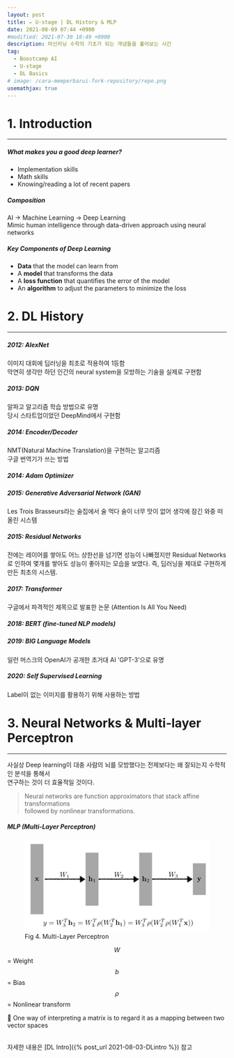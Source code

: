 ```yaml
---
layout: post
title: ✏️ U-stage | DL History & MLP
date: 2021-08-09 07:44 +0900
#modified: 2021-07-30 18:49 +0900
description: 머신러닝 수학의 기초가 되는 개념들을 훑어보는 시간
tag:
  - Boostcamp AI
  - U-stage
  - DL Basics
# image: /cara-memperbarui-fork-repository/repo.png
usemathjax: true
---
```


# 1. Introduction
---
##### What makes you a good deep learner?

* Implementation skills
* Math skills
* Knowing/reading a lot of recent papers

##### Composition

AI -> Machine Learning -> Deep Learning\
Mimic human intelligence through data-driven approach using neural networks

##### Key Components of Deep Learning

* **Data** that the model can learn from
* A **model** that transforms the data
* A **loss function** that quantifies the error of the model
* An **algorithm** to adjust the parameters to minimize the loss

# 2. DL History
---
##### 2012: AlexNet
이미지 대회에 딥러닝을 최초로 적용하여 1등함\
막연히 생각만 하던 인간의 neural system을 모방하는 기술을 실제로 구현함

##### 2013: DQN
알파고 알고리즘 학습 방법으로 유명\
당시 스타트업이었던 DeepMind에서 구현함

##### 2014: Encoder/Decoder
NMT(Natural Machine Translation)을 구현하는 알고리즘\
구글 번역기가 쓰는 방법

##### 2014: Adam Optimizer

##### 2015: Generative Adversarial Network (GAN)
Les Trois Brasseurs라는 술집에서 술 먹다 술이 너무 맛이 없어 생각에 잠긴 와중 떠올린 시스템

##### 2015: Residual Networks
전에는 레이어를 쌓아도 어느 상한선을 넘기면 성능이 나빠졌지만 Residual Networks로 인하여 몇개를 쌓아도 성능이 좋아지는 모습을 보였다. 즉, 딥러닝을 제대로 구현하게 만든 최초의 시스템.

##### 2017: Transformer
구글에서 파격적인 제목으로 발표한 논문 (Attention Is All You Need)

##### 2018: BERT (fine-tuned NLP models)

##### 2019: BIG Language Models
일런 머스크의 OpenAI가 공개한 초거대 AI 'GPT-3'으로 유명

##### 2020: Self Supervised Learning
Label이 없는 이미지를 활용하기 위해 사용하는 방법

# 3. Neural Networks & Multi-layer Perceptron
---
사실상 Deep learning이 대충 사람의 뇌를 모방했다는 전제보다는 왜 잘되는지 수학적인 분석을 통해서 \
연구하는 것이 더 효율적일 것이다.

> Neural networks are function approximators that stack affine transformations \
followed by nonlinear transformations.

##### MLP (Multi-Layer Perceptron)

<figure>
<img src="/assets/img/IMG_1235.jpg" alt="MLP">
<figcaption>Fig 4. Multi-Layer Perceptron</figcaption>
</figure>

$$W$$ = Weight \
$$b$$ = Bias \
$$\rho$$ = Nonlinear transform

🎈 One way of interpreting a matrix is to regard it as a mapping between two vector spaces

\
자세한 내용은 [DL Intro]({% post_url 2021-08-03-DLintro %}) 참고